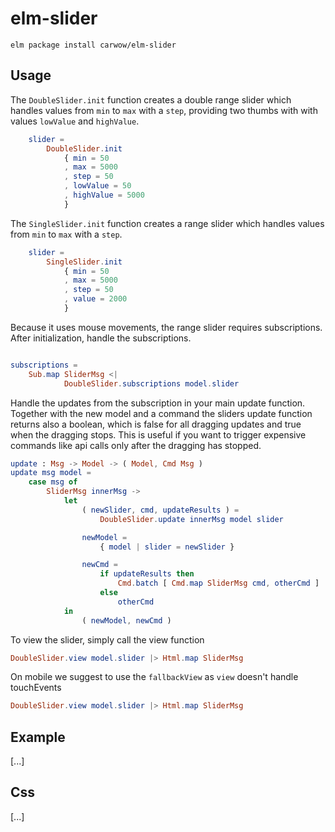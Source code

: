 # elm-slider

```shell
elm package install carwow/elm-slider
```

## Usage

The `DoubleSlider.init` function creates a double range slider which handles values from `min` to `max` with a `step`,
providing two thumbs with with values `lowValue` and `highValue`.

```elm
    slider =
        DoubleSlider.init
            { min = 50
            , max = 5000
            , step = 50
            , lowValue = 50
            , highValue = 5000
            }
```

The `SingleSlider.init` function creates a range slider which handles values from `min` to `max` with a `step`.

```elm
    slider =
        SingleSlider.init
            { min = 50
            , max = 5000
            , step = 50
            , value = 2000
            }
```

Because it uses mouse movements, the range slider requires subscriptions. After initialization, handle the subscriptions.
```elm

subscriptions =
    Sub.map SliderMsg <|
            DoubleSlider.subscriptions model.slider
```

Handle the updates from the subscription in your main update function. Together with the new model and a command
the sliders update function returns also a boolean, which is false for all dragging updates and true when the
dragging stops. This is useful if you want to trigger expensive commands like api calls only after the dragging
has stopped.

```elm
update : Msg -> Model -> ( Model, Cmd Msg )
update msg model =
    case msg of
        SliderMsg innerMsg ->
            let
                ( newSlider, cmd, updateResults ) =
                    DoubleSlider.update innerMsg model slider

                newModel =
                    { model | slider = newSlider }

                newCmd =
                    if updateResults then
                        Cmd.batch [ Cmd.map SliderMsg cmd, otherCmd ]
                    else
                        otherCmd
            in
                ( newModel, newCmd )
```

To view the slider, simply call the view function
```elm
DoubleSlider.view model.slider |> Html.map SliderMsg
```

On mobile we suggest to use the `fallbackView` as `view` doesn't handle touchEvents
```elm
DoubleSlider.view model.slider |> Html.map SliderMsg
```

## Example

[...]


## Css

[...]